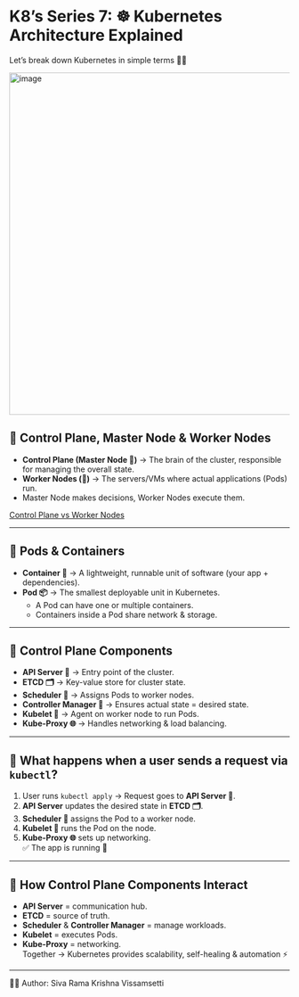 # K8’s Series 7: ☸️ Kubernetes Architecture Explained
Let’s break down Kubernetes in simple terms 👨‍💻

<img width="1593" height="614" alt="image" src="https://github.com/user-attachments/assets/76e35429-46fe-446d-90f3-908d3f9f1dac" />

## 🔹 Control Plane, Master Node & Worker Nodes  
- **Control Plane (Master Node 🧠)** → The brain of the cluster, responsible for managing the overall state.  
- **Worker Nodes (💪)** → The servers/VMs where actual applications (Pods) run.  
- Master Node makes decisions, Worker Nodes execute them.  

[Control Plane vs Worker Nodes](https://kubernetes.io/images/docs/components-of-kubernetes.png)

---

## 🔹 Pods & Containers  
- **Container 🐳** → A lightweight, runnable unit of software (your app + dependencies).  
- **Pod 📦** → The smallest deployable unit in Kubernetes.  
   - A Pod can have one or multiple containers.  
   - Containers inside a Pod share network & storage.  



---

## 🔹 Control Plane Components  
- **API Server 📩** → Entry point of the cluster.  
- **ETCD 🗂️** → Key-value store for cluster state.  
- **Scheduler 📌** → Assigns Pods to worker nodes.  
- **Controller Manager 👀** → Ensures actual state = desired state.  
- **Kubelet 🤝** → Agent on worker node to run Pods.  
- **Kube-Proxy 🌐** → Handles networking & load balancing.





---

## 🔹 What happens when a user sends a request via `kubectl`?  
1. User runs `kubectl apply` → Request goes to **API Server 📩**.  
2. **API Server** updates the desired state in **ETCD 🗂️**.  
3. **Scheduler 📌** assigns the Pod to a worker node.  
4. **Kubelet 🤝** runs the Pod on the node.  
5. **Kube-Proxy 🌐** sets up networking.  
✅ The app is running 🚀  



---

## 🔹 How Control Plane Components Interact  
- **API Server** = communication hub.  
- **ETCD** = source of truth.  
- **Scheduler** & **Controller Manager** = manage workloads.  
- **Kubelet** = executes Pods.  
- **Kube-Proxy** = networking.  
Together → Kubernetes provides scalability, self-healing & automation ⚡  



---
  
  👨‍💻 Author: Siva Rama Krishna Vissamsetti
